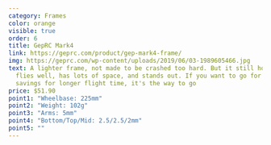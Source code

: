 ```yaml
---
category: Frames
color: orange
visible: true
order: 6
title: GepRC Mark4
link: https://geprc.com/product/gep-mark4-frame/
img: https://geprc.com/wp-content/uploads/2019/06/03-1989605466.jpg
text: A lighter frame, not made to be crashed too hard. But it still holds up,
  flies well, has lots of space, and stands out. If you want to go for weight
  savings for longer flight time, it's the way to go
price: $51.90
point1: "Wheelbase: 225mm"
point2: "Weight: 102g"
point3: "Arms: 5mm"
point4: "Bottom/Top/Mid: 2.5/2.5/2mm"
point5: ""
---
```

